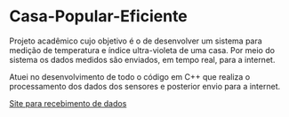 # Casa-Popular-Eficiente

Projeto acadêmico cujo objetivo é o de desenvolver um sistema para medição de temperatura e índice
ultra-violeta de uma casa. Por meio do sistema os dados medidos são enviados, em tempo real, para a internet.

Atuei no desenvolvimento de todo o código em C++ que realiza o processamento dos dados dos sensores e posterior envio para a internet. 

[Site para recebimento de dados](https://thingspeak.com/channels/961582)
